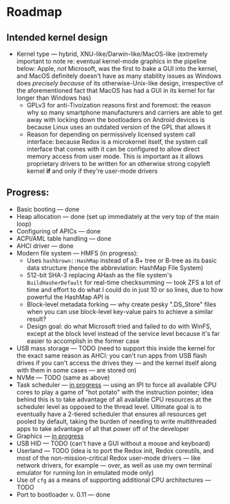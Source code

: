 # Roadmap

## Intended kernel design
* Kernel type — hybrid, XNU-like/Darwin-like/MacOS-like (extremely important to note re: eventual kernel-mode graphics in the pipeline below: Apple, *not* Microsoft, was the first to bake a GUI into the kernel, and MacOS definitely doesn't have as many stability issues as Windows does *precisely because* of its otherwise-Unix-like design, irrespective of the aforementioned fact that MacOS has had a GUI in its kernel for far longer than Windows has)
  * GPLv3 for anti-Tivoization reasons first and foremost: the reason why so many smartphone manufacturers and carriers are able to get away with locking down the bootloaders on Android devices is because Linux uses an outdated version of the GPL that allows it
  * Reason for depending on permissively licensed system call interface: because Redox is a microkernel itself, the system call interface that comes with it can be configured to allow direct memory access from user mode. This is important as it allows proprietary drivers to be written for an otherwise strong copyleft kernel **if** and only if they're user-mode drivers

## Progress:
* Basic booting — done
* Heap allocation — done (set up immediately at the very top of the main loop)
* Configuring of APICs — done
* ACPI/AML table handling — done
* AHCI driver — done
* Modern file system — HMFS (in progress):
  * Uses `hashbrown::HashMap` instead of a B+ tree or B-tree as its basic data structure (hence the abbreviation: HashMap File System)
  * 512-bit SHA-3 replacing AHash as the file system's `BuildHasherDefault` for real-time checksumming — took ZFS a lot of time and effort to do what I could do in just 10 or so lines, due to how powerful the HashMap API is
  * Block-level metadata forking — why create pesky ".DS_Store" files when you can use block-level key-value pairs to achieve a similar result? 
  * Design goal: do what Microsoft tried and failed to do with WinFS, except at the block level instead of the service level because it's far easier to accomplish in the former case
* USB mass storage — TODO (need to support this inside the kernel for the exact same reason as AHCI: you can't run apps from USB flash drives if you can't access the drives they — and the kernel itself along with them in some cases — are stored on)
* NVMe — TODO (same as above)
* Task scheduler — [in progress](https://github.com/kennystrawnmusic/cryptos/blob/cc49a4b2b8586fb64d777587120ccde0feccbbdc/src/interrupts.rs#L123) — using an IPI to force all available CPU cores to play a game of "hot potato" with the instruction pointer; idea behind this is to take advantage of all available CPU resources at the scheduler level as opposed to the thread level. Ultimate goal is to eventually have a 2-tiered scheduler that ensures all resources get pooled by default, taking the burden of needing to write multithreaded apps to take advantage of all that power off of the developer
* Graphics — [in progress](https://github.com/kennystrawnmusic/cryptos/blob/master/src/drm/mod.rs)
* USB HID — TODO (can't have a GUI without a mouse and keyboard)
* Userland — TODO (idea is to port the Redox init, Redox coreutils, and most of the non-mission-critical Redox user-mode drivers — like network drivers, for example — over, as well as use my own terminal emulator for running Ion in emulated mode only)
* Use of `cfg` as a means of supporting additional CPU architectures — TODO
* Port to bootloader v. 0.11 — done
